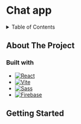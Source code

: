 ﻿# Chat app

<!-- TABLE OF CONTENTS -->
<details>
  <summary>Table of Contents</summary>
  <ol>
    <li>
      <a href="#about-the-project">About The Project</a>
      <ul>
        <li><a href="#built-with">Built With</a></li>
      </ul>
    </li>
    <li>
      <a href="#getting-started">Getting Started</a>
      <ul>
        <li><a href="#prerequisites">Prerequisites</a></li>
        <li><a href="#installation">Installation</a></li>
      </ul>
    </li>
    <li><a href="#usage">Usage</a></li>
    <li><a href="#acknowledgments">Acknowledgments</a></li>
  </ol>
</details>

## About The Project

### Built with

* [![React][React.js]][React-url]
* [![Vite]][Vite-url]
* [![Sass]][Sass-url]
* [![Firebase]][Firebase-url]




## Getting Started


<!-- MARKDOWN LINKS & IMAGES -->
<!-- https://www.markdownguide.org/basic-syntax/#reference-style-links -->
[React.js]: https://img.shields.io/badge/React-20232A?style=for-the-badge&logo=react&logoColor=61DAFB
[React-url]: https://reactjs.org/
[Sass]: https://img.shields.io/badge/Sass-000000?style=for-the-badge&logo=sass&logoColor=pink
[Sass-url]: https://sass-lang.com/
[Vite]: https://img.shields.io/badge/Vite-0769AD?style=for-the-badge&logo=vite&logoColor=pink
[Vite-url]: https://vitejs.dev/
[Firebase]: https://img.shields.io/badge/Firebase-0769AD?style=for-the-badge&logo=firebase&logoColor=orange
[Firebase-url]: https://firebase.google.com/
